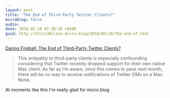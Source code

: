 ```yaml
---
layout: post
title: "The End of Third-Party Twitter Clients?"
microblog: false
audio: 
date: 2018-05-18 07:38:35 +0100
guid: http://ChrisJWilson.micro.blog/2018/05/18/the-end-of.html
---
```

[Daring Fireball: The End of Third-Party Twitter Clients?](https://daringfireball.net/2018/05/the_end_of_third_party_twitter_clients)

> This antipathy to third-party clients is especially confounding considering that Twitter recently dropped support for their own native Mac client. As far as I’m aware, once this comes to pass next month, there will be no way to receive notifications of Twitter DMs on a Mac. None. 

At moments like this I'm really glad for micro.blog

